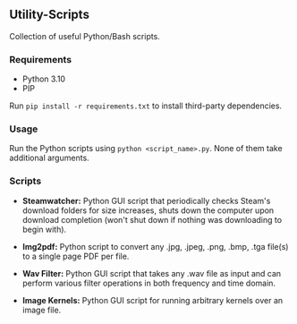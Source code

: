 ## Utility-Scripts
Collection of useful Python/Bash scripts.

### Requirements
- Python 3.10
- PIP

Run `pip install -r requirements.txt` to install third-party dependencies.

### Usage
Run the Python scripts using `python <script_name>.py`. None of them take additional arguments.

### Scripts

- **Steamwatcher:**
Python GUI script that periodically checks Steam's download folders for size increases,
shuts down the computer upon download completion (won't shut down if nothing was downloading to begin with).

- **Img2pdf:**
Python script to convert any .jpg, .jpeg, .png, .bmp, .tga file(s) to a single page PDF per file.

- **Wav Filter:**
Python GUI script that takes any .wav file as input and can perform various filter operations in both frequency and time domain.

- **Image Kernels:**
Python GUI script for running arbitrary kernels over an image file.
